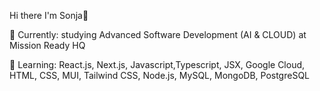 Hi there I'm Sonja👋


🔭 Currently: studying Advanced Software Development (AI & CLOUD) at Mission Ready HQ

🌱 Learning: React.js, Next.js, Javascript,Typescript, JSX, Google Cloud, HTML, CSS, MUI, Tailwind CSS, Node.js, MySQL, MongoDB, PostgreSQL

